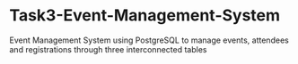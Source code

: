 # Task3-Event-Management-System
Event Management System using PostgreSQL to manage events, attendees and registrations through three interconnected tables
